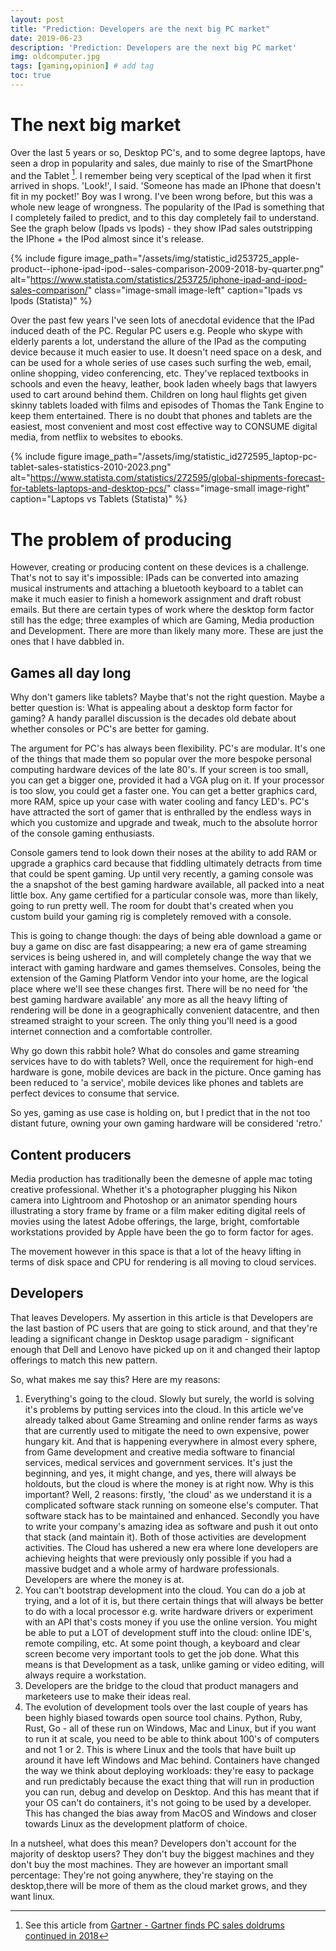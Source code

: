 ```yaml
---
layout: post
title: "Prediction: Developers are the next big PC market"
date: 2019-06-23
description: 'Prediction: Developers are the next big PC market'
img: oldcomputer.jpg 
tags: [gaming,opinion] # add tag
toc: true
---
```


# The next big market

Over the last 5 years or so, Desktop PC's, and to some degree laptops, have seen a drop in popularity and sales, due mainly to rise of the SmartPhone and the Tablet [^1]. I remember being very sceptical of the Ipad when it first arrived in shops. 'Look!', I said. 'Someone has made an IPhone that doesn't fit in my pocket!' Boy was I wrong. I've been wrong before, but this was a whole new leage of wrongness. The popularity of the IPad is something that I completely failed to predict, and to this day completely fail to understand. See the graph below (Ipads vs Ipods) - they show IPad sales outstripping the IPhone + the IPod almost since it's release.

{% include figure image_path="/assets/img/statistic_id253725_apple-product--iphone-ipad-ipod--sales-comparison-2009-2018-by-quarter.png" alt="https://www.statista.com/statistics/253725/iphone-ipad-and-ipod-sales-comparison/" class="image-small image-left" caption="Ipads vs Ipods (Statista)" %}


Over the past few years I've seen lots of anecdotal evidence that the IPad induced death of the PC. Regular PC users e.g. People who skype with elderly parents a lot, understand the allure of the IPad as the computing device because it much easier to use. It doesn't need space on a desk, and can be used for a whole series of use cases such surfing the web, email, online shopping, video conferencing, etc. They've replaced textbooks in schools and even the heavy, leather, book laden wheely bags that lawyers used to cart around behind them. Children on long haul flights get given skinny tablets loaded with films and episodes of Thomas the Tank Engine to keep them entertained. There is no doubt that phones and tablets are the easiest, most convenient and most cost effective way to CONSUME digital media, from netflix to websites to ebooks. 

{% include figure image_path="/assets/img/statistic_id272595_laptop-pc-tablet-sales-statistics-2010-2023.png" alt="https://www.statista.com/statistics/272595/global-shipments-forecast-for-tablets-laptops-and-desktop-pcs/" class="image-small image-right" caption="Laptops vs Tablets (Statista)" %}

# The problem of producing

However, creating or producing content on these devices is a challenge. That's not to say it's impossible: IPads can be converted into amazing musical instruments and attaching a bluetooth keyboard to a tablet can make it much easier to finish a homework assignment and draft robust emails. But there are certain types of work where the desktop form factor still has the edge; three examples of which are Gaming, Media production and Development. There are more than likely many more. These are just the ones that I have dabbled in.

## Games all day long

Why don't gamers like tablets? Maybe that's not the right question. Maybe a better question is: What is appealing about a desktop form factor for gaming? A handy parallel discussion is the decades old debate about whether consoles or PC's are better for gaming.  

The argument for PC's has always been flexibility. PC's are modular. It's one of the things that made them so popular over the more bespoke personal computing hardware devices of the  late 80's. If your screen is too small, you can get a bigger one, provided it had a VGA plug on it. If your processor is too slow, you could get a faster one. You can get a better graphics card, more RAM, spice up your case with water cooling and fancy LED's. PC's have attracted the sort of gamer that is enthralled by the endless ways in which you customize and upgrade and tweak, much to the absolute horror of the console gaming enthusiasts. 

Console gamers tend to look down their noses at the ability to add RAM or upgrade a graphics card because that fiddling ultimately detracts from time that could be spent gaming. Up until very recently, a gaming console was the a snapshot of the best gaming hardware available, all packed into a neat little box. Any game certified for a particular console was, more than likely, going to run pretty well. The room for doubt that's created when you custom build your gaming rig is completely removed with a console.

This is going to change though: the days of being able download a game or buy a game on disc are fast disappearing; a new era of game streaming services is being ushered in, and will completely change the way that we interact with gaming hardware and games themselves. Consoles, being the extension of the Gaming Platform Vendor into your home, are the logical place where we'll see these changes first. There will be no need for 'the best gaming hardware available' any more as  all the heavy lifting of rendering will be done in a geographically convenient datacentre, and then streamed straight to your screen. The only thing you'll need is a good internet connection and a comfortable controller.

Why go down this rabbit hole? What do consoles and game streaming services have to do with tablets? Well, once the requirement for high-end hardware is gone, mobile devices are back in the picture. Once gaming has been reduced to 'a service', mobile devices like phones and tablets are perfect devices to consume that service.  

So yes, gaming as use case is holding on, but I predict that in the not too distant future, owning your own gaming hardware will be considered 'retro.'   

## Content producers

Media production has traditionally been the demesne of apple mac toting creative professional. Whether it's a photographer plugging his Nikon camera into Lightroom and Photoshop or an animator spending hours illustrating a story frame by frame or a film maker editing digital reels of movies using the latest Adobe offerings, the large, bright, comfortable workstations provided by Apple have been the go to form factor for ages. 

The movement however in this space is that a lot of the heavy lifting in terms of disk space and CPU for rendering is all moving to cloud services. 

## Developers

That leaves Developers. My assertion in this article is that Developers are the last bastion of PC users that are going to stick around, and that they're leading a significant change in Desktop usage paradigm - significant enough that Dell and Lenovo have picked up on it and changed their laptop offerings to match this new pattern.

So, what makes me say this? Here are my reasons:
1. Everything's going to the cloud. Slowly but surely, the world is solving it's problems by putting services into the cloud. In this article we've already talked about Game Streaming and online render farms as ways that are currently used to mitigate the need to own expensive, power hungary kit. And that is happening everywhere in almost every sphere, from Game development and creative media software to financial services, medical services and government services. It's just the beginning, and yes, it might change, and yes, there will always be holdouts, but the cloud is where the money is at right now. Why is this important? Well, 2 reasons: firstly, 'the cloud' as we understand it is a complicated software stack running on someone else's computer. That software stack has to be maintained and enhanced. Secondly you have to write your company's amazing idea as software and push it out onto that stack (and maintain it). Both of those activities are development activities. The Cloud has ushered a new era where lone developers are achieving heights that were previously only possible if you had a massive budget and a whole army of hardware professionals. Developers are where the money is at.
2. You can't bootstrap development into the cloud. You can do a job at trying, and a lot of it is, but there certain things that will always be better to do with a local processor e.g. write hardware drivers or experiment with an API that's costs money if you use the online version. You might be able to put a LOT of development stuff into the cloud: online IDE's, remote compiling, etc. At some point though, a keyboard and clear screen become very important tools to get the job done. What this means is that Development as a task, unlike gaming or video editing, will always require a workstation. 
3. Developers are the bridge to the cloud that product managers and marketeers use to make their ideas real.  
4. The evolution of development tools over the last couple of years has been highly biased towards open source tool chains. Python, Ruby, Rust, Go - all of these run on Windows, Mac and Linux, but if you want to run it at scale, you need to be able to think about 100's of computers and not 1 or 2. This is where Linux and the tools that have built up around it have left Windows and Mac behind. Containers have changed the way we think about deploying workloads: they're easy to package and run predictably because the exact thing that will run in production you can run, debug and develop on Desktop. And this has meant that if your OS can't do containers, it's not going to be used by a developer. This has changed the bias away from MacOS and Windows and closer towards Linux as the development platform of choice. 

In a nutsheel, what does this mean? Developers don't account for the majority of desktop users? They don't buy the biggest machines and they don't buy the most machines. They are however an important small percentage:  They're not going anywhere, they're staying on the desktop,there will be more of them as the cloud market grows, and they want linux.









[^1]: See this article from [Gartner - Gartner finds PC sales doldrums continued in 2018](https://techcrunch.com/2019/01/11/gartner-finds-pc-sales-doldrums-continued-in-2018/)